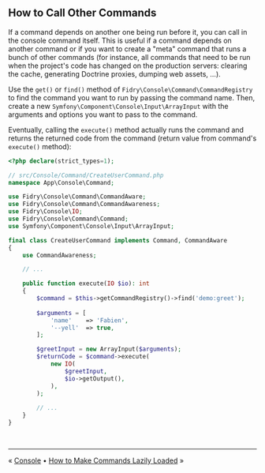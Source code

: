 ## How to Call Other Commands

If a command depends on another one being run before it, you can call in the 
console command itself. This is useful if a command depends on another command 
or if you want to create a "meta" command that runs a bunch of other commands
(for instance, all commands that need to be run when the project's code has
changed on the production servers: clearing the cache, generating Doctrine
proxies, dumping web assets, …).

Use the `get()` or `find()` method of `Fidry\Console\Command\CommandRegistry` to
find the command you want to run by passing the command name. Then, create a new 
`Symfony\Component\Console\Input\ArrayInput` with the arguments and options you
want to pass to the command.

Eventually, calling the `execute()` method actually runs the command and returns
the returned code from the command (return value from command's `execute()` method):

```php
<?php declare(strict_types=1);

// src/Console/Command/CreateUserCommand.php
namespace App\Console\Command;

use Fidry\Console\Command\CommandAware;
use Fidry\Console\Command\CommandAwareness;
use Fidry\Console\IO;
use Fidry\Console\Command\Command;
use Symfony\Component\Console\Input\ArrayInput;

final class CreateUserCommand implements Command, CommandAware
{
    use CommandAwareness;

    // ...

    public function execute(IO $io): int
    {
        $command = $this->getCommandRegistry()->find('demo:greet');
        
        $arguments = [
            'name'    => 'Fabien',
            '--yell'  => true,
        ];

        $greetInput = new ArrayInput($arguments);
        $returnCode = $command->execute(
            new IO(
                $greetInput,
                $io->getOutput(),
            ),
        );
        
        // ...
    }
}
```


<br />
<hr />

« [Console](command.md) • [How to Make Commands Lazily Loaded](lazy-commands.md) »
